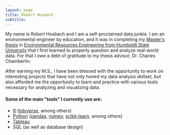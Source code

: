 ```yaml
---
layout: page
title: Robert Hosbach
subtitle: 
---
```


My name is Robert Hosbach and I am a self-proclaimed data junkie. I am an environmental engineer by education, and it was in completing my [Master's thesis](http://humboldt-dspace.calstate.edu/handle/2148/904) in [Environmental Resources Engineering from Humboldt State University](http://engineering.humboldt.edu/) that I first learned to properly question and analyze real-world data.  For that I owe a debt of gratitude to my thesis advisor, Dr. Charles Chamberlin.  

After earning my M.S., I have been blessed with the opportunity to work on interesting projects that have not only honed my data analysis skillset, but also afforded me the opportunity to learn and practice with various tools necessary for analyzing and visualizing data.

#### Some of the main "tools" I currently use are:
- [R](https://www.r-project.org/) ([tidyverse](https://www.tidyverse.org/), among others)
- [Python](https://www.python.org/) ([pandas](https://pandas.pydata.org/), [numpy](http://www.numpy.org/), [scikit-learn](http://scikit-learn.org/stable/), among others)
- [Tableau](https://www.tableau.com/)
- SQL (as well as database design)
